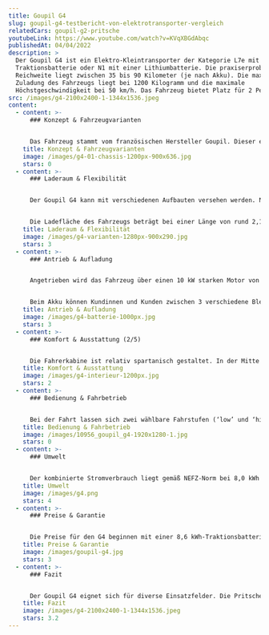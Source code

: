 ```yaml
---
title: Goupil G4
slug: goupil-g4-testbericht-von-elektrotransporter-vergleich
relatedCars: goupil-g2-pritsche
youtubeLink: https://www.youtube.com/watch?v=KVqXBGdAbqc
publishedAt: 04/04/2022
description: >
  Der Goupil G4 ist ein Elektro-Kleintransporter der Kategorie L7e mit
  Traktionsbatterie oder N1 mit einer Lithiumbatterie. Die praxiserprobte
  Reichweite liegt zwischen 35 bis 90 Kilometer (je nach Akku). Die maximale
  Zuladung des Fahrzeugs liegt bei 1200 Kilogramm und die maximale
  Höchstgeschwindigkeit bei 50 km/h. Das Fahrzeug bietet Platz für 2 Personen.
src: /images/g4-2100x2400-1-1344x1536.jpeg
content:
  - content: >-
      ### Konzept & Fahrzeugvarianten


      Das Fahrzeug stammt vom französischen Hersteller Goupil. Dieser entwickelt seine Fahrzeuge auf Basis von Gabelstaplern. Der Goupil G4 verfügt über modulares Fahrzeugkonzept und ist aktuell das zweitgrößte Fahrzeug des Herstellers. Die Konstruktion des Elektro-Transporters basiert auf einem robustem Stahlchassis, auf dem eine Aluminiumkabine montiert ist. Die Batterien befinden sich in einer zentralen Position, mittig unter dem Ladeboden. Wie bei den anderen Goupil-Modellen, verfügt der G4 über große Seitentüren, die  bequemes Ein- und Aussteigen ermöglichen. Die kompakten Außenmaße von 3,58 m Länge, 1,30 m Breite und 1,89 m Höhe bieten vielfältige Einsatzmöglichkeiten.
    title: Konzept & Fahrzeugvarianten
    image: /images/g4-01-chassis-1200px-900x636.jpg
    stars: 0
  - content: >-
      ### Laderaum & Flexibilität


      Der Goupil G4 kann mit verschiedenen Aufbauten versehen werden. Neben Standard-Aufbauten wie Pritsche, Koffer oder Kipper bietet Goupil auch spezialisierte Schlüssellösungen, wie beispielsweise Müllcontainer, Wäschewagen,  Bewässerungs- oder  Hochdruckreinigung-Aufbauten an. Genauere Angaben zu den Sonderanfertigungen macht der Hersteller jedoch nicht. 


      Die Ladefläche des Fahrzeugs beträgt bei einer Länge von rund 2,14 m und 1,22 m Breite - 2,61 m2. Die Kofferversion kommt auf ein Ladevolumen von schätzungsweise 2,71 m3. Die Aufbauten des Fahrzeugs können außerdem durch beispielsweise einen Hochdruckreiniger, einen Laubsammler oder eine Aufbewahrungsbox ergänzt werden.
    title: Laderaum & Flexibilität
    image: /images/g4-varianten-1280px-900x290.jpg
    stars: 3
  - content: >-
      ### Antrieb & Aufladung


      Angetrieben wird das Fahrzeug über einen 10 kW starken Motor von Schabmüller mit einer Spannung von 48 Volt. Die Höchstgeschwindigkeit des Fahrzeugs liegt bei 50 km/h. Unbeladen schafft der G4 Gefälle von bis zu 30% und beladen bis 15 %. 


      Beim Akku können Kundinnen und Kunden zwischen 3 verschiedene Bleibatterien und 2 unterschiedlichen Lithium-Akkus wählen. ​​Zur Auswahl stehen 3 Traktions-Batteriepacks (8,6 kWh - 50 km Reichweite, 11,5 kWh - 65 km, 15,4 kWh - 85 km) und 2 Lithium-Batteriepacks mit 9 kWh (40-60 km) oder 13,8 kWh (70-90 km)  Leistung. Jede dieser Batterie-Varianten kann über eine Haushaltssteckdose geladen werden (230 V). Die Lithium-Batterien bieten darüber hinaus die Möglichkeit der Zwischenladung und sind komplett wartungsfrei. Die Aufladung dauert an einer 230V-Steckdose 6 Stunden.
    title: Antrieb & Aufladung
    image: /images/g4-batterie-1000px.jpg
    stars: 3
  - content: >-
      ### Komfort & Ausstattung (2/5)


      Die Fahrerkabine ist relativ spartanisch gestaltet. In der Mitte des Armaturenbretts sitzt ein LCD-Farbdisplay mit allen wichtigen Informationen zum Fahrzeug-Status. Serienmäßig kommt das Fahrzeug außerdem mit einstellbaren Komfortsitzen, Windschutzscheibenheizung mit Enteisungsfunktion, Scheibenwischer und Scheibenwaschanlage, LED-Tagfahrlicht, Nebelschlussleuchte und Rückfahrlicht zum Kunden. Auf Wunsch kann das Fahrzeug mit zusätzlichen Rundumleuchten oder Warntafeln für den Baustellenbereich ausgestattet werden.
    title: Komfort & Ausstattung
    image: /images/g4-interieur-1200px.jpg
    stars: 2
  - content: >-
      ### Bedienung & Fahrbetrieb 


      Bei der Fahrt lassen sich zwei wählbare Fahrstufen (‘low’ und ‘high’) mit daraus resultierender unterschiedlicher Leistung auswählen. Der Wendekreis des Fahrzeugs liegt von Wand zu Wand bei 3,90 m. Die maximale Anhängelast des Transporters liegt ungebremst bei 750 kg und gebremst bei 1400 kg. Von 0 auf 100 km/h beschleunigt der Goupil G4 in 14,0 Sekunden.
    title: Bedienung & Fahrbetrieb
    image: /images/10956_goupil_g4-1920x1280-1.jpg
    stars: 0
  - content: >-
      ### Umwelt


      Der kombinierte Stromverbrauch liegt gemäß NEFZ-Norm bei 8,0 kWh auf 100 Kilometer. Bei angenommenen 30 Cent pro Kilowattstunde kosten 100 Kilometer Fahrt 2,40 €.
    title: Umwelt
    image: /images/g4.png
    stars: 4
  - content: >-
      ### Preise & Garantie


      Die Preise für den G4 beginnen mit einer 8,6 kWh-Traktionsbatterie bei 23.630 €. Die Preise für das Fahrzeug mit Lithium-Batterie starten bei 32.429 €. Die Garantie beträgt bei Goupil 2 Jahre auf das Fahrzeug und 3 zusätzliche Jahre  auf die Batterie. Für genaue Preise empfiehlt sich jedoch eine konkrete Anfrage bei einem Händler.
    title: Preise & Garantie
    image: /images/goupil-g4.jpg
    stars: 3
  - content: >-
      ### Fazit


      Der Goupil G4 eignet sich für diverse Einsatzfelder. Die Pritschen- beziehungsweise Kipper-Version ist perfekt für Baufirmen oder Landschaftsgärtner. Die Koffer-Version eignet sich für Lieferunternehmen, Handwerker oder Dienstleister. Die zusätzlichen Aufbauten erweitern zudem das Einsatzspektrum. Ebenso lässt sich der Goupil G4 in der Intralogistik auf Werksgeländen einsetzen. Dank der 50 km/h Höchstgeschwindigkeit lässt er sich im Gegensatz zum kleineren G2 auch problemlos im Stadtverkehr bewegen.
    title: Fazit
    image: /images/g4-2100x2400-1-1344x1536.jpeg
    stars: 3.2
---
```

